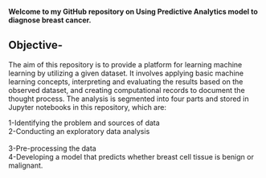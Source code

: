 
**Welcome to my GitHub repository on Using Predictive Analytics model to diagnose breast cancer.**
## Objective-

The aim of this repository is to provide a platform for learning machine learning by utilizing a given dataset. It involves applying basic machine learning concepts, interpreting and evaluating the results based on the observed dataset, and creating computational records to document the thought process. The analysis is segmented into four parts and stored in Jupyter notebooks in this repository, which are:

1-Identifying the problem and sources of data<br/>
2-Conducting an exploratory data analysis<br/>  
3-Pre-processing the data<br/> 
4-Developing a model that predicts whether breast cell tissue is benign or malignant. <br/>

